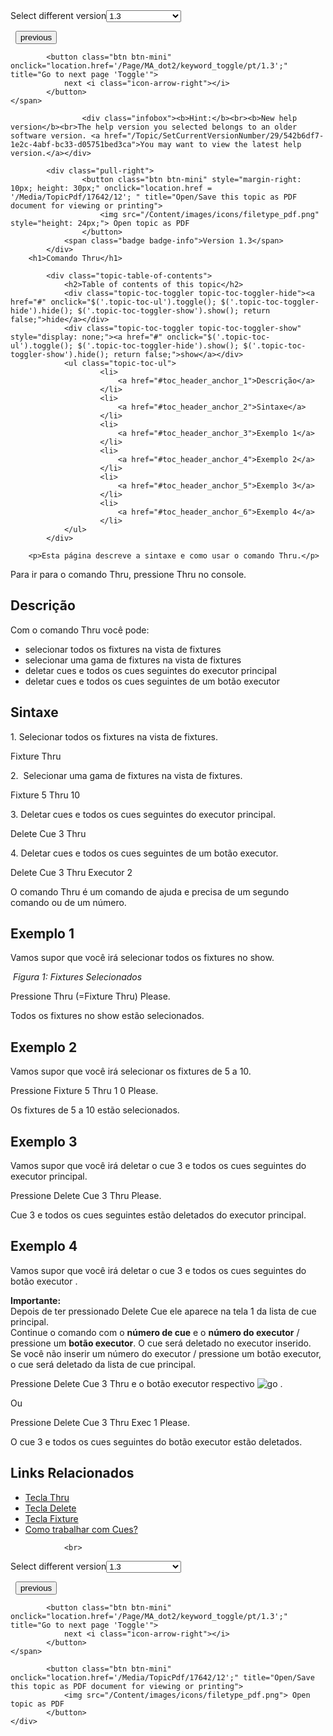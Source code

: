 
<div class="topic-navigation">

<div class="pull-right">
	<span class="pull-left">


<div class="pull-left">
<form action="/Topic/SetCurrentVersionNumber" class="form-inline" id="frmTagSelector" method="post">	<span class="form-mini">
		<div class="input-prepend"><span class="add-on">Select different version</span><select autocomplete="off" id="versionNumberId" name="versionNumberId" onchange="$(this).closest('#frmTagSelector').submit();" style="width: 120px;"><option value="">- latest -</option>
<option value="3">1.1</option>
<option value="7">1.2</option>
<option selected="selected" value="12">1.3</option>
<option value="16">1.5</option>
<option value="29">1.9</option>
</select></div>
		<input data-val="true" data-val-number="The field Int32 must be a number." data-val-required="The Int32 field is required." id="ProductId" name="ProductId" type="hidden" value="7">
		<input id="CurrentGuid" name="CurrentGuid" type="hidden" value="542b6df7-1e2c-4abf-bc33-d05751bed3ca">
	</span>
</form></div>&nbsp;	</span>
	<span class="pull-right" style="white-space: nowrap;">
			<button class="btn btn-mini" onclick="location.href='/Page/MA_dot2/keyword_temp/pt/1.3'; " title="Go to previous page 'Temp'">
				<i class="icon-arrow-left"></i> previous
			</button>

			<button class="btn btn-mini" onclick="location.href='/Page/MA_dot2/keyword_toggle/pt/1.3';" title="Go to next page 'Toggle'">
				next <i class="icon-arrow-right"></i> 
			</button>
	</span>
</div>
<div class="clear-fix" style="margin-bottom: 10px"></div>
</div>

					<div class="infobox"><b>Hint:</b><br><b>New help version</b><br>The help version you selected belongs to an older software version. <a href="/Topic/SetCurrentVersionNumber/29/542b6df7-1e2c-4abf-bc33-d05751bed3ca">You may want to view the latest help version.</a></div>

			<div class="pull-right">
					<button class="btn btn-mini" style="margin-right: 10px; height: 30px;" onclick="location.href = '/Media/TopicPdf/17642/12'; " title="Open/Save this topic as PDF document for viewing or printing">
						<img src="/Content/images/icons/filetype_pdf.png" style="height: 24px;"> Open topic as PDF
					</button>
				<span class="badge badge-info">Version 1.3</span>
			</div>
		<h1>Comando Thru</h1>

			<div class="topic-table-of-contents">
				<h2>Table of contents of this topic</h2>
				<div class="topic-toc-toggler topic-toc-toggler-hide"><a href="#" onclick="$('.topic-toc-ul').toggle(); $('.topic-toc-toggler-hide').hide(); $('.topic-toc-toggler-show').show(); return false;">hide</a></div>
				<div class="topic-toc-toggler topic-toc-toggler-show" style="display: none;"><a href="#" onclick="$('.topic-toc-ul').toggle(); $('.topic-toc-toggler-hide').show(); $('.topic-toc-toggler-show').hide(); return false;">show</a></div>
				<ul class="topic-toc-ul">
						<li>
							<a href="#toc_header_anchor_1">Descrição</a>
						</li>
						<li>
							<a href="#toc_header_anchor_2">Sintaxe</a>
						</li>
						<li>
							<a href="#toc_header_anchor_3">Exemplo 1</a>
						</li>
						<li>
							<a href="#toc_header_anchor_4">Exemplo 2</a>
						</li>
						<li>
							<a href="#toc_header_anchor_5">Exemplo 3</a>
						</li>
						<li>
							<a href="#toc_header_anchor_6">Exemplo 4</a>
						</li>
				</ul>
			</div>

		<p>Esta página descreve a sintaxe e como usar o comando Thru.</p>

<p>Para ir para o comando Thru, pressione&nbsp;<span class="hardkey">Thru</span>&nbsp;no&nbsp;console.</p>

<a name="toc_header_anchor_1" id="toc_header_anchor_1" class="topic-toc-item"></a><h2>Descrição</h2>

<p>Com o comando&nbsp;Thru&nbsp;você pode:</p>

<ul>
	<li>selecionar todos os fixtures na vista de fixtures</li>
	<li>selecionar uma gama de fixtures na vista de fixtures</li>
	<li>deletar cues e todos os&nbsp;cues seguintes do executor principal</li>
	<li>deletar&nbsp;cues&nbsp;e todos os cues seguintes de um botão executor</li>
</ul>

<a name="toc_header_anchor_2" id="toc_header_anchor_2" class="topic-toc-item"></a><h2>Sintaxe</h2>

<p>1. Selecionar todos os&nbsp;fixtures&nbsp;na vista de&nbsp;fixtures.</p>

<div class="cl_input">Fixture Thru</div>

<p>2.&nbsp; Selecionar uma gama de&nbsp;fixtures&nbsp;na vista de&nbsp;fixtures.</p>

<div class="cl_input">Fixture 5 Thru 10</div>

<p>3. Deletar&nbsp;cues&nbsp;e todos os&nbsp;cues&nbsp;seguintes do executor principal.</p>

<div class="cl_input">Delete Cue 3 Thru</div>

<p>4. Deletar&nbsp;cues&nbsp;e todos os&nbsp;cues&nbsp;seguintes de um botão executor.</p>

<div class="cl_input">Delete Cue 3 Thru Executor 2</div>

<p>O comando Thru é um comando de ajuda e precisa de um segundo comando ou de um número.</p>

<a name="toc_header_anchor_3" id="toc_header_anchor_3" class="topic-toc-item"></a><h2>Exemplo 1</h2>

<p>Vamos supor que você irá selecionar todos os fixtures no show.</p>

<p><img alt="" src="/Media/Image/Dot2_Commands_Minus01_1-2.png"> <em>Figura 1:&nbsp;Fixtures Selecionados</em></p>

<p>Pressione&nbsp;<span class="hardkey">Thru</span> (=Fixture Thru) <span class="hardkey">Please</span>.</p>

<p>Todos os fixtures&nbsp;no show estão selecionados.</p>

<a name="toc_header_anchor_4" id="toc_header_anchor_4" class="topic-toc-item"></a><h2>Exemplo 2</h2>

<p>Vamos supor que você irá selecionar os fixtures de 5 a 10.</p>

<p>Pressione&nbsp;<span class="hardkey">Fixture</span> <span class="hardkey">5</span> <span class="hardkey">Thru</span> <span class="hardkey">1</span> <span class="hardkey">0</span> <span class="hardkey">Please</span>.</p>

<p>Os&nbsp;fixtures&nbsp;de 5 a 10 estão selecionados.</p>

<a name="toc_header_anchor_5" id="toc_header_anchor_5" class="topic-toc-item"></a><h2>Exemplo 3</h2>

<p>Vamos supor que você irá deletar o cue 3 e todos os cues seguintes do executor principal.</p>

<p>Pressione&nbsp;<span class="hardkey">Delete</span> <span class="hardkey">Cue</span> <span class="hardkey">3</span> <span class="hardkey">Thru</span> <span class="hardkey">Please</span>.</p>

<p>Cue&nbsp;3 e todos os&nbsp;cues&nbsp;seguintes estão deletados do executor principal.</p>

<a name="toc_header_anchor_6" id="toc_header_anchor_6" class="topic-toc-item"></a><h2>Exemplo 4</h2>

<p>Vamos supor que você irá&nbsp;deletar&nbsp;o&nbsp;cue&nbsp;3 e todos os&nbsp;cues&nbsp;seguintes do botão executor .</p>

<div class="important"><strong>Importante:</strong><br>
Depois de ter pressionado&nbsp;<span class="hardkey">Delete</span>&nbsp;<span class="hardkey">Cue</span>&nbsp;ele aparece na tela 1 da lista de cue principal.<br>
Continue o comando com o <strong>número de cue</strong> e o <strong>número do executor</strong> / pressione um <strong>botão executor</strong>. O cue será deletado no executor inserido.<br>
Se você não inserir um número do executor / pressione um botão executor, o cue será deletado da lista de cue principal.</div>

<p>Pressione&nbsp;<span class="hardkey">Delete</span> <span class="hardkey">Cue</span> <span class="hardkey">3</span> <span class="hardkey">Thru</span> e o botão executor respectivo&nbsp;<span class="hardkey"><img alt="go" src="/Media/Mlg/go_1.png"></span> .</p>

<p>Ou</p>

<p>Pressione&nbsp;<span class="hardkey">Delete</span> <span class="hardkey">Cue</span> <span class="hardkey">3</span> <span class="hardkey">Thru</span> <span class="hardkey">Exec</span> <span class="hardkey">1</span> <span class="hardkey">Please</span>.</p>

<p>O&nbsp;cue&nbsp;3 e todos os&nbsp;cues&nbsp;seguintes do botão executor estão deletados.</p>

<a name="toc_header_anchor_7" id="toc_header_anchor_7" class="topic-toc-item"></a><h2>Links Relacionados</h2>

<ul>
	<li><a href="/Topic/f04be70d-f119-4652-b9a4-6c3a6c55ad30">Tecla Thru</a></li>
	<li><a href="/Topic/02aad508-ad75-4c9d-b8d3-5e65dcc1a6f6">Tecla Delete</a></li>
	<li><a href="/Topic/73947b85-e964-42f3-9c73-fb8a8569c8de">Tecla Fixture</a></li>
	<li><a href="/Topic/511081dd-5ffb-4aaa-8d09-a0859b0d0a19">Como trabalhar com Cues?</a></li>
</ul>


				<br>
<div class="topic-navigation">

<div class="pull-right">
	<span class="pull-left">


<div class="pull-left">
<form action="/Topic/SetCurrentVersionNumber" class="form-inline" id="frmTagSelector" method="post">	<span class="form-mini">
		<div class="input-prepend"><span class="add-on">Select different version</span><select autocomplete="off" id="versionNumberId" name="versionNumberId" onchange="$(this).closest('#frmTagSelector').submit();" style="width: 120px;"><option value="">- latest -</option>
<option value="3">1.1</option>
<option value="7">1.2</option>
<option selected="selected" value="12">1.3</option>
<option value="16">1.5</option>
<option value="29">1.9</option>
</select></div>
		<input data-val="true" data-val-number="The field Int32 must be a number." data-val-required="The Int32 field is required." id="ProductId" name="ProductId" type="hidden" value="7">
		<input id="CurrentGuid" name="CurrentGuid" type="hidden" value="542b6df7-1e2c-4abf-bc33-d05751bed3ca">
	</span>
</form></div>&nbsp;	</span>
	<span class="pull-right" style="white-space: nowrap;">
			<button class="btn btn-mini" onclick="location.href='/Page/MA_dot2/keyword_temp/pt/1.3'; " title="Go to previous page 'Temp'">
				<i class="icon-arrow-left"></i> previous
			</button>

			<button class="btn btn-mini" onclick="location.href='/Page/MA_dot2/keyword_toggle/pt/1.3';" title="Go to next page 'Toggle'">
				next <i class="icon-arrow-right"></i> 
			</button>
	</span>
</div>
	<div class="clear-fix"></div>
	<div class="pull-right">
	
			<button class="btn btn-mini" onclick="location.href='/Media/TopicPdf/17642/12';" title="Open/Save this topic as PDF document for viewing or printing">
				<img src="/Content/images/icons/filetype_pdf.png"> Open topic as PDF
			</button>
	</div>
<div class="clear-fix" style="margin-bottom: 10px"></div>
</div>

	